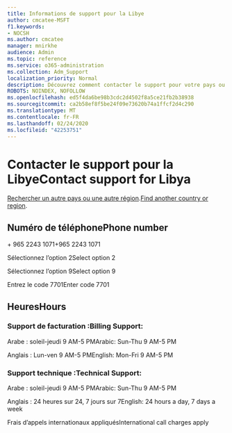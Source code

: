 ```yaml
---
title: Informations de support pour la Libye
author: cmcatee-MSFT
f1.keywords:
- NOCSH
ms.author: cmcatee
manager: mnirkhe
audience: Admin
ms.topic: reference
ms.service: o365-administration
ms.collection: Adm_Support
localization_priority: Normal
description: Découvrez comment contacter le support pour votre pays ou région.
ROBOTS: NOINDEX, NOFOLLOW
ms.openlocfilehash: ed5f4da6be98b3cdc2d4502f8a5ce21fb2b38938
ms.sourcegitcommit: ca2b58ef8f5be24f09e73620b74a1ffcf2d4c290
ms.translationtype: MT
ms.contentlocale: fr-FR
ms.lasthandoff: 02/24/2020
ms.locfileid: "42253751"
---
```

# <a name="contact-support-for-libya"></a><span data-ttu-id="3365b-103">Contacter le support pour la Libye</span><span class="sxs-lookup"><span data-stu-id="3365b-103">Contact support for Libya</span></span>

<span data-ttu-id="3365b-104">[Rechercher un autre pays ou une autre région](../contact-support-for-business-products.md).</span><span class="sxs-lookup"><span data-stu-id="3365b-104">[Find another country or region](../contact-support-for-business-products.md).</span></span>

## <a name="phone-number"></a><span data-ttu-id="3365b-105">Numéro de téléphone</span><span class="sxs-lookup"><span data-stu-id="3365b-105">Phone number</span></span>
<span data-ttu-id="3365b-106">+ 965 2243 1071</span><span class="sxs-lookup"><span data-stu-id="3365b-106">+965 2243 1071</span></span>

<span data-ttu-id="3365b-107">Sélectionnez l’option 2</span><span class="sxs-lookup"><span data-stu-id="3365b-107">Select option 2</span></span>

<span data-ttu-id="3365b-108">Sélectionnez l’option 9</span><span class="sxs-lookup"><span data-stu-id="3365b-108">Select option 9</span></span>

<span data-ttu-id="3365b-109">Entrez le code 7701</span><span class="sxs-lookup"><span data-stu-id="3365b-109">Enter code 7701</span></span>

## <a name="hours"></a><span data-ttu-id="3365b-110">Heures</span><span class="sxs-lookup"><span data-stu-id="3365b-110">Hours</span></span>
### <a name="billing-support"></a><span data-ttu-id="3365b-111">Support de facturation :</span><span class="sxs-lookup"><span data-stu-id="3365b-111">Billing Support:</span></span>

<span data-ttu-id="3365b-112">Arabe : soleil-jeudi 9 AM-5 PM</span><span class="sxs-lookup"><span data-stu-id="3365b-112">Arabic: Sun-Thu 9 AM-5 PM</span></span>

<span data-ttu-id="3365b-113">Anglais : Lun-ven 9 AM-5 PM</span><span class="sxs-lookup"><span data-stu-id="3365b-113">English: Mon-Fri 9 AM-5 PM</span></span>

### <a name="technical-support"></a><span data-ttu-id="3365b-114">Support technique :</span><span class="sxs-lookup"><span data-stu-id="3365b-114">Technical Support:</span></span>

<span data-ttu-id="3365b-115">Arabe : soleil-jeudi 9 AM-5 PM</span><span class="sxs-lookup"><span data-stu-id="3365b-115">Arabic: Sun-Thu 9 AM-5 PM</span></span>

<span data-ttu-id="3365b-116">Anglais : 24 heures sur 24, 7 jours sur 7</span><span class="sxs-lookup"><span data-stu-id="3365b-116">English: 24 hours a day, 7 days a week</span></span>

<span data-ttu-id="3365b-117">Frais d’appels internationaux appliqués</span><span class="sxs-lookup"><span data-stu-id="3365b-117">International call charges apply</span></span>